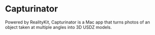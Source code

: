 # Capturinator
Powered by RealityKit, Capturinator is a Mac app that turns photos of an object taken at multiple angles into 3D USDZ models.